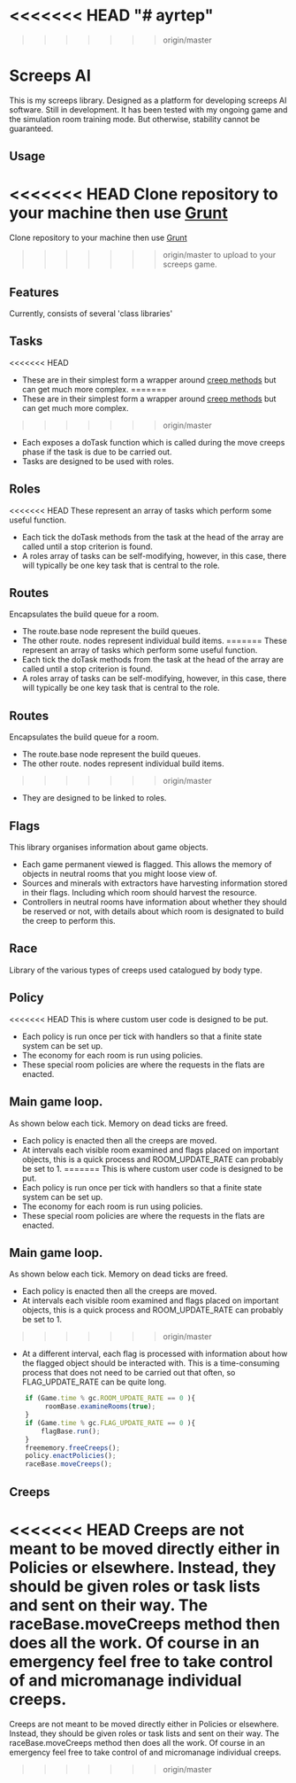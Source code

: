 <<<<<<< HEAD
"# ayrtep" 
=======
>>>>>>> origin/master
# Screeps AI #
This is my screeps library. Designed as a platform for developing screeps AI software. Still in development.
It has been tested with my ongoing game and the simulation room training mode. But otherwise, stability cannot be guaranteed.

## Usage
<<<<<<< HEAD
Clone repository to your machine then use  [Grunt](http://support.screeps.com/hc/en-us/articles/203022512-Committing-local-scripts-using-Grunt)
=======
Clone repository to your machine then use  [Grunt](http://support.screeps.com/hc/en-us/articles/203022512-Committing-local-scripts-using-Grunt) 
>>>>>>> origin/master
to upload to your screeps game.

## Features
Currently, consists of several 'class libraries'

## Tasks
<<<<<<< HEAD
- These are in their simplest form a wrapper around [creep methods](http://support.screeps.com/hc/en-us/articles/203013212-Creep) but can get much more complex.
=======
- These are in their simplest form a wrapper around [creep methods](http://support.screeps.com/hc/en-us/articles/203013212-Creep) but can get much more complex. 
>>>>>>> origin/master
- Each exposes a doTask function which is called during the move creeps phase if the task is due to be carried out.
- Tasks are designed to be used with roles.

## Roles
<<<<<<< HEAD
These represent an array of tasks which perform some useful function.
- Each tick the doTask methods from the task at the head of the array are called until a stop criterion is found.
- A roles array of tasks can be self-modifying, however, in this case, there will typically be one key task that is central to the role.

## Routes
Encapsulates the build queue for a room.
- The route.base node represent the build queues.
- The other route. nodes represent individual build items.
=======
These represent an array of tasks which perform some useful function. 
- Each tick the doTask methods from the task at the head of the array are called until a stop criterion is found. 
- A roles array of tasks can be self-modifying, however, in this case, there will typically be one key task that is central to the role.

## Routes
Encapsulates the build queue for a room. 
- The route.base node represent the build queues. 
- The other route. nodes represent individual build items. 
>>>>>>> origin/master
- They are designed to be linked to roles.

## Flags
This library organises information about game objects.
- Each game permanent viewed is flagged. This allows the memory of objects in neutral rooms that you might loose view of.
- Sources and minerals with extractors have harvesting information stored in their flags. Including which room should harvest the resource.
- Controllers in neutral rooms have information about whether they should be reserved or not, with details about which room is designated to build the creep to perform this.

## Race
Library of the various types of creeps used catalogued by body type.

## Policy
<<<<<<< HEAD
This is where custom user code is designed to be put.
- Each policy is run once per tick with handlers so that a finite state system can be set up.
- The economy for each room is run using policies.
- These special room policies are where the requests in the flats are enacted.

## Main game loop.
As shown below each tick. Memory on dead ticks are freed.
- Each policy is enacted then all the creeps are moved.
- At intervals each visible room examined and flags placed on important objects, this is a quick process and ROOM_UPDATE_RATE can probably be set to 1.
=======
This is where custom user code is designed to be put. 
- Each policy is run once per tick with handlers so that a finite state system can be set up.
- The economy for each room is run using policies. 
- These special room policies are where the requests in the flats are enacted.

## Main game loop.
As shown below each tick. Memory on dead ticks are freed. 
- Each policy is enacted then all the creeps are moved. 
- At intervals each visible room examined and flags placed on important objects, this is a quick process and ROOM_UPDATE_RATE can probably be set to 1. 
>>>>>>> origin/master
- At a different interval, each flag is processed with information about how the flagged object should be interacted with. This is a time-consuming process that does not need to be carried out that often, so FLAG_UPDATE_RATE can be quite long.

```javascript
    if (Game.time % gc.ROOM_UPDATE_RATE == 0 ){
         roomBase.examineRooms(true);
    }
    if (Game.time % gc.FLAG_UPDATE_RATE == 0 ){
        flagBase.run();
    }
    freememory.freeCreeps();
    policy.enactPolicies();
    raceBase.moveCreeps();
```

## Creeps
<<<<<<< HEAD
Creeps are not meant to be moved directly either in Policies or elsewhere.
Instead, they should be given roles or task lists and sent on their way.
The raceBase.moveCreeps method then does all the work.
Of course in an emergency feel free to take control of and micromanage individual creeps.
=======
Creeps are not meant to be moved directly either in Policies or elsewhere. 
Instead, they should be given roles or task lists and sent on their way. 
The raceBase.moveCreeps method then does all the work.
Of course in an emergency feel free to take control of and micromanage individual creeps.
>>>>>>> origin/master
